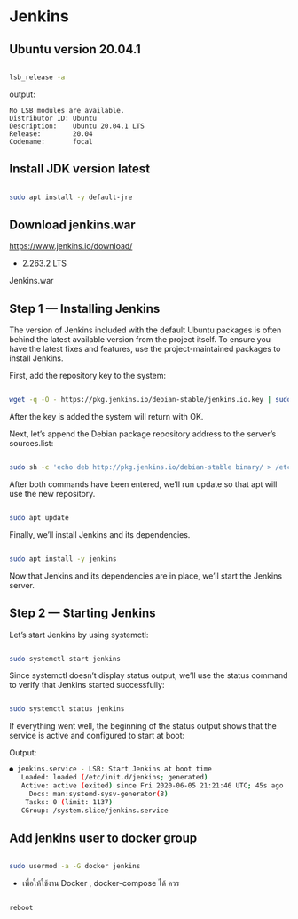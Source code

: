 # Jenkins

## Ubuntu version 20.04.1

```bash

lsb_release -a

```

output:

```
No LSB modules are available.
Distributor ID: Ubuntu
Description:    Ubuntu 20.04.1 LTS
Release:        20.04
Codename:       focal
```

## Install JDK version latest

```bash

sudo apt install -y default-jre

```

## Download jenkins.war 


https://www.jenkins.io/download/

* 2.263.2 LTS

Jenkins.war


## Step 1 — Installing Jenkins

The version of Jenkins included with the default Ubuntu packages is often behind the latest available version from the project itself. To ensure you have the latest fixes and features, use the project-maintained packages to install Jenkins.


First, add the repository key to the system:

```bash

wget -q -O - https://pkg.jenkins.io/debian-stable/jenkins.io.key | sudo apt-key add -

```
 

After the key is added the system will return with OK.

Next, let’s append the Debian package repository address to the server’s sources.list:


```bash

sudo sh -c 'echo deb http://pkg.jenkins.io/debian-stable binary/ > /etc/apt/sources.list.d/jenkins.list'

```
 

After both commands have been entered, we’ll run update so that apt will use the new repository.

```bash

sudo apt update

```
 

Finally, we’ll install Jenkins and its dependencies.

```bash

sudo apt install -y jenkins

```
 

Now that Jenkins and its dependencies are in place, we’ll start the Jenkins server.
## Step 2 — Starting Jenkins

Let’s start Jenkins by using systemctl:

```bash

sudo systemctl start jenkins

```
Since systemctl doesn’t display status output, we’ll use the status command to verify that Jenkins started successfully:

```bash

sudo systemctl status jenkins

```
 

If everything went well, the beginning of the status output shows that the service is active and configured to start at boot:

Output:

```bash
● jenkins.service - LSB: Start Jenkins at boot time
   Loaded: loaded (/etc/init.d/jenkins; generated)
   Active: active (exited) since Fri 2020-06-05 21:21:46 UTC; 45s ago
     Docs: man:systemd-sysv-generator(8)
    Tasks: 0 (limit: 1137)
   CGroup: /system.slice/jenkins.service
```

## Add jenkins user to docker group

```bash

sudo usermod -a -G docker jenkins

```

* เพื่อให้ใช้งาน Docker , docker-compose ได้ ควร 


```bash

reboot

```





